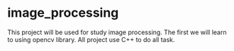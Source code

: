 # image_processing
This project will be used for study image processing. 
The first we will learn to using opencv library. All project use C++ to do all task.
